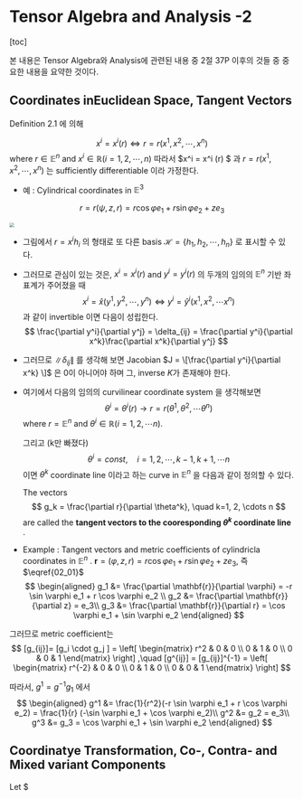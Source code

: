 Tensor Algebra and Analysis -2
===
[toc]

본 내용은 Tensor Algebra와 Analysis에 관련된 내용 중 2절 37P 이후의 것들 중 중요한 내용을 요약한 것이다.

## Coordinates inEuclidean Space, Tangent Vectors
Definition 2.1 에 의해 

$$
x^i = x^i (r)  \Leftrightarrow r = r(x^1, x^2, \cdots , x^n)
$$
where $r \in \mathbb{E}^n$ and $x^i \in \mathbb{R} (i=1, 2, \cdots , n)$ 
따라서 $x^i = x^i (r) $ 과 $r = r(x^1, x^2, \cdots , x^n)$ 는 sufficiently differentiable 이라 가정한다.

- 예 : Cylindrical coordinates in $\mathbb{E}^3$ 

$$
r =r (\psi, z, r) = r \cos \varphi e_1 + r \sin \varphi e_2 + z e_3
\label{eq02_01}
$$



<img src="http://jnwhome.iptime.org/img/research/2020/tensor_001.png" style="zoom:50%;" />

- 그림에서 $r = x^i h_i$ 의 형태로 또 다른 basis $\mathcal{H} = \{ h_1, h_2, \cdots , h_n \}$ 로 표시할 수 있다.

- 그러므로 관심이 있는 것은,  $x^i =x^i(r)$ and $y^i = y^i (r)$ 의 두개의 임의의 $\mathbb{E}^n$ 기반 좌표계가 주어졌을 때
  $$
  x^i = \hat{x} (y^1, y^2, \cdots, y^n) \Leftrightarrow y^i = \hat{y}^i(x^1, x^2, \cdots x^n)
  $$
  과 같이 invertible 이면 다음이 성립한다.
  $$
  \frac{\partial y^i}{\partial y^j} = \delta_{ij} = \frac{\partial y^i}{\partial x^k}\frac{\partial x^k}{\partial y^j}
  $$
  
- 그러므로 $\| \delta_{ij} \|$ 를 생각해 보면 Jacobian $J = \[\frac{\partial y^i}{\partial x^k} \]$ 은 0이 아니어야 하며 그, inverse $K$가 존재해야 한다.

- 여기에서 다음의 임의의 curvilinear coordinate system 을 생각해보면
  $$
  \theta^i = \theta^i (r) \rightarrow r = r (\theta^1, \theta^2, \cdots \theta^n)
  $$
  where $r = \mathbb{E}^n$ and $\theta^i \in \mathbb{R} (i=1, 2, \cdots n)$. 
  
  그리고 (k만 빠졌다)
  $$
  \theta^i = const, \quad i=1, 2, \cdots, k-1, k+1, \cdots n
  $$
  이면 $\theta^k$ coordinate line 이라고 하는 curve in $\mathbb{E}^n$ 을 다음과 같이 정의할 수 있다.  
  
  The vectors
  $$
  g_k = \frac{\partial r}{\partial \theta^k}, \quad k=1, 2, \cdots n
  $$
  are called the **tangent vectors to the cooresponding $\theta^k$ coordinate line** .
  
- Example : Tangent vectors and metric coefficients of cylindricla coordinates in $\mathbb{E}^n$ . $\mathbf{r}=(\varphi, z, r) = r \cos \varphi e_1 + r \sin \varphi e_2 + z e_3$, 즉 $\eqref{02_01}$ 
$$
\begin{aligned}
g_1 &= \frac{\partial \mathbf{r}}{\partial \varphi} = -r \sin \varphi e_1 + r \cos \varphi e_2 \\
g_2 &= \frac{\partial \mathbf{r}}{\partial z} = e_3\\
g_3 &= \frac{\partial \mathbf{r}}{\partial r} =  \cos \varphi e_1 + \sin \varphi e_2
\end{aligned}
$$

그러므로 metric coefficient는 
$$
[g_{ij}]= [g_i \cdot g_j ] = \left[
\begin{matrix}
r^2 & 0 & 0 \\
0   & 1 & 0 \\
0   & 0 & 1
\end{matrix} \right]
,\quad  [g^{ij}] = [g_{ij}]^{-1} = \left[
\begin{matrix}
r^{-2} & 0 & 0 \\
0   & 1 & 0 \\
0   & 0 & 1
\end{matrix} \right]
$$

따라서, $g^{1} = g^{-1} g_1$ 에서
$$
\begin{aligned}
g^1 &= \frac{1}{r^2}(-r \sin \varphi e_1 + r \cos \varphi e_2) = \frac{1}{r} (-\sin \varphi e_1 + \cos \varphi e_2)\\
g^2 &= g_2 = e_3\\
g^3 &= g_3 = \cos \varphi e_1 + \sin \varphi e_2
\end{aligned}
$$

## Coordinatye Transformation, Co-, Contra- and Mixed variant Components

Let $